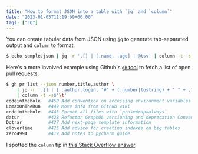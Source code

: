 ```yaml
---
title: "How to format JSON into a table with `jq` and `column`"
date: "2023-01-05T11:19:09+00:00"
tags: ["JQ"]
---
```


You can create tabular data from JSON using `jq` to generate tab-separated
output and `column` to format.

```sh
$ echo sample.json | jq -r '.[] | [.name, .age] | @tsv' | column -t -s $'\t'
```

Here's a more involved example using Github's [`gh` tool][gh] to fetch a list of
open pull requests:

```sh
$ gh pr list --json number,title,author \
    | jq -r '.[] | [ .author.login, "#" + (.number|tostring) + " " + .title] | @tsv' \
    | column -t -s$'\t'
codeinthehole   #450 Add convention on accessing environment variables
LomaxOnTheRun   #449 Move info from Github wiki
codeinthehole   #443 Format all files with `proseWrap=always`
datur           #428 Refactor GraphQL versioning and deprecation Conventions
Dotrar          #427 Add next-page template information
cloverlime      #425 Add advice for creating indexes on big tables
zero4994        #419 Add notes to pycharm guide
```

I spotted the `column` tip in [this Stack Overflow answer][so_answer].

[so_answer]: https://stackoverflow.com/a/39144364
[gh]: https://cli.github.com/
